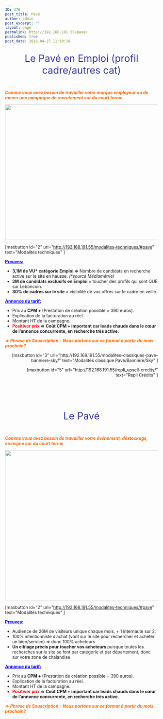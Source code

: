 ```yaml
---
ID: 376
post_title: Pavé
author: admin
post_excerpt: ""
layout: page
permalink: http://192.168.191.55/pave/
published: true
post_date: 2018-04-27 11:10:16
---
```

<p id="pave" style="text-align: center;"><span style="font-size: 24pt; color: #333399;">Le Pavé en Emploi (profil cadre/autres cat)</span></p>
&nbsp;

<span style="color: #ff6600;"><b><i>Comme vous avez besoin de travailler votre marque employeur ou de mener une campagne de recrutement sur du court terme</i></b></span>

<a href="http://192.168.191.55/wp-content/uploads/2018/05/pave1.png"><img class="aligncenter size-full wp-image-486" src="http://192.168.191.55/wp-content/uploads/2018/05/pave1.png" alt="" width="1592" height="446" /></a>

[maxbutton id="2" url="http://192.168.191.55/modalites-techniques/#pave" text="Modalités techniques" ]

<span style="text-decoration: underline;"><span style="color: #0000ff;"><strong>Preuves:</strong></span></span>
<ul>
 	<li><b>3,1M de VU* catégorie Emploi =&gt; </b>Nombre de candidats en recherche active sur le site en hausse. <i>(*source Médiamétrie)</i></li>
 	<li><b>2M de candidats exclusifs en Emploi </b>= toucher des profils qui sont QUE sur Leboncoin.</li>
 	<li><b>30% de cadres sur le site </b>= visibilité de vos offres sur le cadre en veille.</li>
</ul>
<span style="color: #0000ff;"><strong><span style="text-decoration: underline;">Annonce du tarif:</span></strong></span>
<ul>
 	<li>Prix au <b>CPM + </b>(Prestation de création possible = 390 euros).</li>
 	<li>Explication de la facturation au réel.</li>
 	<li>Montant HT de la campagne.</li>
 	<li><b><span style="color: #ff0000;">Positiver prix</span> =&gt; </b><b>Coût CPM + important car leads chauds dans le cœur de l’annonce concurrente, en recherche très active.</b></li>
</ul>
<span style="color: #ff6600;"><b><i>=&gt; Phrase de Souscription :  </i></b><b><i>Nous partons sur ce format à partir du mois prochain?</i></b></span>
<p style="text-align: right;">[maxbutton id="3" url="http://192.168.191.55/modalites-classiques-pave-banniere-sky/" text="Modalités classique Pavé/Bannière/Sky" ]</p>
<p style="text-align: right;">[maxbutton id="5" url="http://192.168.191.55/repli_upsell-credits/" text="Repli Crédits" ]</p>
&nbsp;

&nbsp;

&nbsp;
<p id="pave_bus" style="text-align: center;"><span style="font-size: 24pt; color: #333399;">Le Pavé</span></p>
&nbsp;

<span style="color: #ff6600;"><i><b style="color: #ff6600;">Comme vous avez besoin de travailler votre </b><span style="color: #ff6600;"><b>événement</b></span><b style="color: #ff6600;">, déstockage, enseigne sur du court terme</b></i></span>

<a href="/wp-content/uploads/2018/05/pave_bus1.png"><img class="aligncenter size-full wp-image-487" src="/wp-content/uploads/2018/05/pave_bus1.png" alt="" width="1586" height="494" /></a>

[maxbutton id="2" url="http://192.168.191.55/modalites-techniques/#pave" text="Modalités techniques" ]

<span style="text-decoration: underline;"><span style="color: #0000ff;"><strong>Preuves:</strong></span></span>
<ul>
 	<li>Audience de 26M de visiteurs unique chaque mois, + 1 internaute sur 2.</li>
 	<li>100% intentionniste d’achat (vont sur le site pour rechercher et acheter un bien/service) =&gt; donc 100% acheteurs</li>
 	<li><b>Un ciblage précis pour toucher vos acheteurs </b>puisque toutes les recherches sur le site se font par catégorie et par département, donc sur votre zone de chalandise</li>
</ul>
<span style="color: #0000ff;"><strong><span style="text-decoration: underline;">Annonce du tarif:</span></strong></span>
<ul>
 	<li>Prix au <b>CPM + </b>(Prestation de création possible = 390 euros).</li>
 	<li>Explication de la facturation au réel.</li>
 	<li>Montant HT de la campagne.</li>
 	<li><b><span style="color: #ff0000;">Positiver prix</span> =&gt; </b><b>Coût CPM + important car leads chauds dans le cœur de l’annonce concurrente, en recherche très active.</b></li>
</ul>
<span style="color: #ff6600;"><b><i>=&gt; Phrase de Souscription :  </i></b><b><i>Nous partons sur ce format à partir du mois prochain?</i></b></span>
